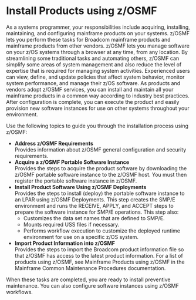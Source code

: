 # Install Products using z/OSMF

As a systems programmer, your responsibilities include acquiring, installing, maintaining, and configuring mainframe products on your systems. z/OSMF lets you perform these tasks for Broadcom mainframe products and mainframe products from other vendors. z/OSMF lets you manage software on your z/OS systems through a browser at any time, from any location. By streamlining some traditional tasks and automating others, z/OSMF can simplify some areas of system management and also reduce the level of expertise that is required for managing system activities. Experienced users can view, define, and update policies that affect system behavior, monitor system performance, and manage their z/OS software.
As products and vendors adopt z/OSMF services, you can install and maintain all your mainframe products in a common way according to industry best practices. After configuration is complete, you can execute the product and easily provision new software instances for use on other systems throughout your environment.

Use the following topics to guide you through the installation process using z/OSMF:

* **Address z/OSMF Requirements**  
Provides information about z/OSMF general configuration and security requirements.
* **Acquire a z/OSMF Portable Software Instance**  
Provides the steps to acquire the product software by downloading the z/OSMF portable software instance to the z/OSMF host. You must then register the portable software instance in z/OSMF.
* **Install Product Software Using z/OSMF Deployments**  
Provides the steps to install (deploy) the portable software instance to an LPAR using z/OSMF Deployments. This step creates the SMP/E environment and runs the RECEIVE, APPLY, and ACCEPT steps to prepare the software instance for SMP/E operations. This step also:
    * Customizes the data set names that are defined to SMP/E.
    * Mounts required USS files if necessary.
    * Performs workflow execution to customize the deployed runtime environment for use on a specific z/OS system.
* **Import Product Information into z/OSMF**  
Provides the steps to import the Broadcom product information file so that z/OSMF has access to the latest product information. For a list of products using z/OSMF, see Mainframe Products using z/OSMF in the Mainframe Common Maintenance Procedures documentation.

When these tasks are completed, you are ready to install preventive maintenance. You can also configure software instances using z/OSMF workflows.
